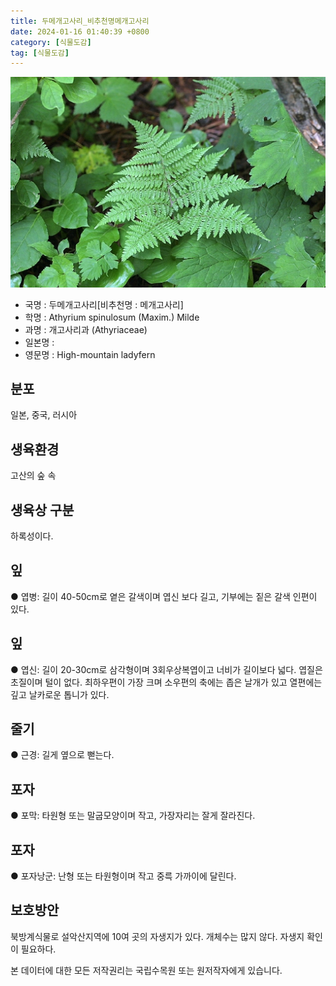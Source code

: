 ```yaml
---
title: 두메개고사리_비추천명메개고사리
date: 2024-01-16 01:40:39 +0800
category: [식물도감]
tag: [식물도감]
---
```




![두메개고사리[비추천명 : 메개고사리]](/assets/img/fileUpload/plants/basic/Aspleniaceae/Asplenium/3944/3944_3_th2.JPG)
- 국명 : 두메개고사리[비추천명 : 메개고사리]
- 학명 : Athyrium spinulosum (Maxim.) Milde
- 과명 : 개고사리과 (Athyriaceae)
- 일본명 : 
- 영문명 : High-mountain ladyfern


## 분포
일본, 중국, 러시아
## 생육환경
고산의 숲 속
## 생육상 구분
하록성이다. 
## 잎
● 엽병: 길이 40-50cm로 옅은 갈색이며 엽신 보다 길고, 기부에는 짙은 갈색 인편이 있다. 
## 잎
● 엽신: 길이 20-30cm로 삼각형이며 3회우상복엽이고 너비가 길이보다 넓다. 엽질은 초질이며 털이 없다. 최하우편이 가장 크며 소우편의 축에는 좁은 날개가 있고 열편에는 깊고 날카로운 톱니가 있다. 
## 줄기
● 근경: 길게 옆으로 뻗는다. 
## 포자
● 포막: 타원형 또는 말굽모양이며 작고, 가장자리는 잘게 잘라진다. 
## 포자
● 포자낭군: 난형 또는 타원형이며 작고 중륵 가까이에 달린다. 
## 보호방안
북방계식물로 설악산지역에 10여 곳의 자생지가 있다. 개체수는 많지 않다. 자생지 확인이 필요하다.






본 데이터에 대한 모든 저작권리는 국립수목원 또는 원저작자에게 있습니다.
